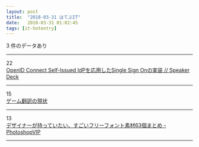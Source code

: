 ```yaml
---
layout: post
title:  "2018-03-31 はてぶIT"
date:   2018-03-31 01:02:45
tags: [it-hotentry]
---
```

3 件のデータあり

<hr><div class="row">
<div class="col-1"><span class="badge badge-pill badge-success h2">22</span></div>
<div class="col-11"><a href='https://speakerdeck.com/rtechkouhou/openid-connect-self-issued-idpwoying-yong-sitasingle-sign-onfalseshi-zhuang' target='_blank'>OpenID Connect Self-Issued IdPを応用したSingle Sign Onの実装 // Speaker Deck</a></div>
</div>
<hr>
<div class="row">
<div class="col-1"><span class="badge badge-pill badge-success h2">15</span></div>
<div class="col-11"><a href='https://anond.hatelabo.jp/20180330214636' target='_blank'>ゲーム翻訳の現状</a></div>
</div>
<hr>
<div class="row">
<div class="col-1"><span class="badge badge-pill badge-success h2">13</span></div>
<div class="col-11"><a href='http://photoshopvip.net/107956' target='_blank'>デザイナーが持っていたい、すごいフリーフォント素材63個まとめ - PhotoshopVIP</a></div>
</div>
<hr>
